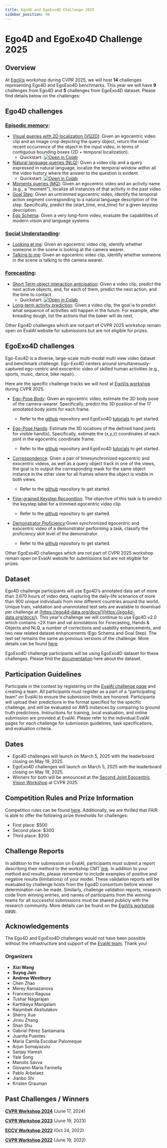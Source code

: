 ```yaml
---
title: Ego4D and EgoExo4D Challenge 2025
sidebar_position: 99
---
```


# Ego4D and EgoExo4D Challenge 2025

## **Overview**

At [EgoVis](https://egovis.github.io/cvpr25/) workshop during CVPR 2025, we will host **14** challenges representing Ego4D and EgoExo4D benchmarks. This year we will have **9** challenges from Ego4D and **5** challenges from EgoExo4D dataset. Please find details below on the challenges:

## **Ego4D challenges**


### [Episodic memory](./benchmarks/episodic-memory.md):

* [Visual queries with 2D localization (VQ2D)](https://eval.ai/web/challenges/challenge-page/1843/overview): Given an egocentric video clip and an image crop depicting the query object, return the most recent occurrence of the object in the input video, in terms of contiguous bounding boxes (2D + temporal localization). 
    * Quickstart: [![Open in Colab][Colab Badge]](https://colab.research.google.com/drive/1vtVOQzLarBCspQjH5RtHZ8qzH0VZxrmZ?usp=sharing)
* [Natural language queries (NLQ)](https://eval.ai/web/challenges/challenge-page/1629/overview): Given a video clip and a query expressed in natural language, localize the temporal window within all the video history where the answer to the question is evident.
    * Quickstart: [![Open in Colab][Colab Badge]](https://colab.research.google.com/drive/1S1LTplak-Fno3lMumCLoIfzYsx_TfNes?usp=sharing)
* [Moments queries (MQ)](https://eval.ai/web/challenges/challenge-page/1626/overview): Given an egocentric video and an activity name (e.g., a “moment”), localize all instances of that activity in the past video
* [Goal Step](https://eval.ai/web/challenges/challenge-page/2188/overview): Given an untrimmed egocentric video, identify the temporal action segment corresponding to a natural language description of the step. Specifically, predict the (start_time, end_time) for a given keystep description.
* [Ego Schema](https://eval.ai/web/challenges/challenge-page/2238/overview): Given a very long-form video, evaluate the capabilities of modern vision and language systems.



### [Social Understanding](./benchmarks/social.md):

* [Looking at me](https://eval.ai/web/challenges/challenge-page/1624/overview): Given an egocentric video clip, identify whether someone in the scene is looking at the camera wearer.
* [Talking to me](https://eval.ai/web/challenges/challenge-page/1625/overview): Given an egocentric video clip, identify whether someone in the scene is talking to the camera wearer.


### [Forecasting](./benchmarks/forecasting.md):


* [Short Term object interaction anticipation](https://eval.ai/web/challenges/challenge-page/1623/overview): Given a video clip, predict the next active objects, and, for each of them, predict the next action, and the time to contact.
    * Quickstart: [![Open in Colab][Colab Badge]](https://colab.research.google.com/drive/1Ok_6F1O6K8kX1S4sEnU62HoOBw_CPngR?usp=sharing)
* [Long-term activity prediction](https://eval.ai/web/challenges/challenge-page/1598/overview): Given a video clip, the goal is to predict what sequence of activities will happen in the future. For example, after kneading dough, list the actions that the baker will do next. 

Other Ego4D challenges which are not part of CVPR 2025 workshop remain open on EvalAI website for submissions but are not eligible for prizes.

## **EgoExo4D challenges**

Ego-Exo4D is a diverse, large-scale multi-modal multi view video dataset and benchmark challenge. Ego-Exo4D centers around simultaneously-captured ego-centric and exocentric video of skilled human activities (e.g., sports, music, dance, bike repair). 

Here are the specific challenge tracks we will host at [EgoVis workshop](https://egovis.github.io/cvpr25/) during CVPR 2025.

* [Ego-Pose Body](https://eval.ai/web/challenges/challenge-page/2245/overview): Given an egocentric video, estimate the 3D body pose of the camera-wearer. Specifically, predict the 3D position of the 17 annotated body joints for each frame.
    * Refer to the [github](https://github.com/EGO4D/ego-exo4d-egopose/tree/main/bodypose) repository and EgoExo4D [tutorials](https://docs.ego-exo4d-data.org/tutorials/) to get started.

* [Ego-Pose Hands](https://eval.ai/web/challenges/challenge-page/2249/overview): Estimate the 3D locations of the defined hand joints for visible hand(s). Specifically, estimate the (x,y,z) coordinates of each joint in the egocentric coordinate frame.
    * Refer to the [github](https://github.com/EGO4D/ego-exo4d-egopose/tree/main/handpose) repository and EgoExo4D [tutorials](https://docs.ego-exo4d-data.org/tutorials/) to get started.

* [Correspondence](https://eval.ai/web/challenges/challenge-page/2288/overview): Given a pair of timesynchronized egocentric and exocentric videos, as well as a query object track in one of the views, the goal is to output the corresponding mask for the same object instance in the other view for all frames where the object is visible in both views.
    * Refer to the [github](https://github.com/EGO4D/ego-exo4d-relation/tree/main/correspondence/) repository to get started.

* [Fine-grained Keystep Recognition](https://eval.ai/web/challenges/challenge-page/2273/overview): The objective of this task is to predict the keystep label for a trimmed egocentric video clip.
    * Refer to the [github](https://github.com/EGO4D/ego-exo4d-keystep/tree/main/fine_grained/) repository to get started.

* [Demonstrator Proficiency](https://eval.ai/web/challenges/challenge-page/2291/overview):Given synchronized egocentric and exocentric video of a demonstrator performing a task, classify the proficiency skill level of the demonstrator.
    * Refer to the [github](https://github.com/EGO4D/ego-exo4d-proficiency/blob/main/demonstrator_proficiency/) repository to get started.

Other EgoExo4D challenges which are not part of CVPR 2025 workshop remain open on EvalAI website for submissions but are not eligible for prizes.


## Dataset

Ego4D challenge participants will use Ego4D’s annotated data set of more than 3,670 hours of video data, capturing the daily-life scenarios of more than 900 unique individuals from nine different countries around the world. Unique train, validation and unannotated test sets are available to download per challenge at [https://ego4d-data.org/docs/](https://ego4d-data.org/docs/). This year's challenge we will continue to use Ego4D v2.0 which contains ~2X train and val annotations for Forecasting, Hands & Objects and NLQ, a number of corrections and usability enhancements, and two new related dataset enhancements (Ego Schema and Goal Step). The test set remains the same as previous versions of the challenge. More details can be found [here](https://ego4d-data.org/docs/updates/). 


EgoExo4D challenge participants will be using EgoExo4D dataset for these challenges. Please find the [documentation](https://docs.ego-exo4d-data.org/) here about the dataset.


## Participation Guidelines


Participate in the contest by registering on the [EvalAI challenge page](https://eval.ai/) and creating a team. All participants must register as a part of a “participating team” on EvalAI to ensure the submission limits are honored. Participants will upload their predictions in the format specified for the specific challenge, and will be evaluated on AWS instances by comparing to ground truth predictions. Instructions for training, local evaluation, and online submission are provided at EvalAI. Please refer to the individual EvalAI pages for each challenge for submission guidelines, task specifications, and evaluation criteria.


## Dates


* Ego4D challenges will launch on March 5, 2025 with the leaderboard closing on May 19, 2025. 
* EgoExo4D challenges will launch on March 5, 2025 with the leaderboard closing on May 19, 2025. 
* Winners for both will be announced at the [Second Joint Egocentric Vision Workshop](https://egovis.github.io/cvpr24/) at CVPR 2025. 


## Competition Rules and Prize Information

Competition rules can be found [here](pathname:///tc.pdf). Additionally, we are thrilled that FAIR is able to offer the following prize thresholds for challenges:

* First place: $500
* Second place: $300
* Third place: $200


## Challenge Reports


In addition to the submission on EvalAI, participants must submit a report describing their method to the workshop CMT [link](https://cmt3.research.microsoft.com/EgoVis2025/). In addition to your method and results, please remember to include examples of positive and negative results (limitations) of your model. These validation reports will be evaluated by challenge hosts from the Ego4D consortium before winner determination can be made. Similarly, challenge validation reports, research code from winning entries, and names of participants from the winning teams for all successful submissions must be shared publicly with the research community.  More details can be found on the [EgoVis workshop page](https://egovis.github.io/cvpr25/). 


## Acknowledgements


The Ego4D and EgoExo4D challenges would not have been possible without the infrastructure and support of the [EvalAI team](https://eval.ai/team). Thank you!


### Organizers

- **Xizi Wang**
- **Suyog Jain**
- **Andrew Westbury**
- Chen Zhao
- Merey Ramazanova
- Francesco Ragusa 
- Tushar Nagarajan
- Karttikeya Mangalam
- Raiymbek Akshulakov
- Sherry Xue 
- Jinxu Zhang
- Shan Shu
- Gabriel Pérez Santamaria
- Juanita Puentes
- Maria Camila Escobar Palomeque
- Arjun Somayazulu
- Sanjay Haresh
- Yale Song
- Manolis Savva
- Giovanni Maria Farinella
- Pablo Arbelaez
- Jianbo Shi
- Kristen Grauman


## Past Challenges / Winners
**[CVPR Workshop 2024](https://egovis.github.io/cvpr24/)** (June 17, 2024)

**[CVPR Workshop 2023](https://ego4d-data.org/workshops/cvpr23/  )** (June 19, 2023)

**[ECCV Workshop 2022](https://ego4d-data.org/workshops/eccv22/)** (Oct 24, 2022)

**[CVPR Workshop 2022](https://ego4d-data.org/workshops/cvpr22/)** (June 19, 2022)


[Colab Badge]:          https://colab.research.google.com/assets/colab-badge.svg



<!-- ### Not running:
* [State change object detection](https://eval.ai/web/challenges/challenge-page/1632/overview): Given an egocentric video clip, identify the objects whose states are changing and outline them with bounding boxes.


* [Audio-visual localization](https://eval.ai/web/challenges/challenge-page/1633/overview): Given an egocentric video clip, localize the speakers in the visual field of view.


* [Audio-only Diarization Challenge](https://eval.ai/web/challenges/challenge-page/1641/overview): Given an egocentric video clip, identify which person spoke and when they spoke based on audio alone.


* [Hand forecasting](https://eval.ai/web/challenges/challenge-page/1630/overview): Given a short preceding video clip, predict where the hand will be visible in the future, in terms of a bounding box center in keyframes.
* [Object state change classification](https://eval.ai/web/challenges/challenge-page/1627/overview): Given an egocentric video clip, indicate the presence or absence of an object state change.
* [Audio-visual speaker diarization](https://eval.ai/web/challenges/challenge-page/1640/overview): Given an egocentric video clip, identify which person spoke and when they spoke.

* PACO Zero-Shot:](https://eval.ai/web/challenges/challenge-page/1970/overview) Retrieve the bounding box of a specific object instance from a dataset, based on a textual query describing the instance. Query is composed using object and part attributes describing the object of interest. 



Competition rules can be found [here](https://ego4d-interactive-fig1.s3.eu-west-2.amazonaws.com/tc.pdf). 
-->

